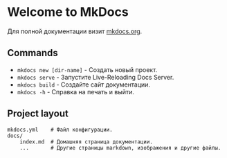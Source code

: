 # Welcome to MkDocs

Для полной документации визит [mkdocs.org](https://www.mkdocs.org).

## Commands

* `mkdocs new [dir-name]` - Создать новый проект.
* `mkdocs serve` - Запустите Live-Reloading Docs Server.
* `mkdocs build` - Создайте сайт документации.
* `mkdocs -h` - Справка на печать и выйти.

## Project layout

    mkdocs.yml    # Файл конфигурации.
    docs/
        index.md  # Домашняя страница документации.
        ...       # Другие страницы markdown, изображения и другие файлы.
